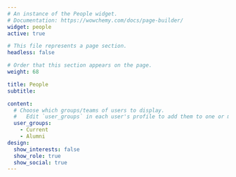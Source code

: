 ```yaml
---
# An instance of the People widget.
# Documentation: https://wowchemy.com/docs/page-builder/
widget: people
active: true

# This file represents a page section.
headless: false

# Order that this section appears on the page.
weight: 68

title: People
subtitle:

content:
  # Choose which groups/teams of users to display.
  #   Edit `user_groups` in each user's profile to add them to one or more of these groups.
  user_groups:
    - Current
    - Alumni
design:
  show_interests: false
  show_role: true
  show_social: true
---
```

